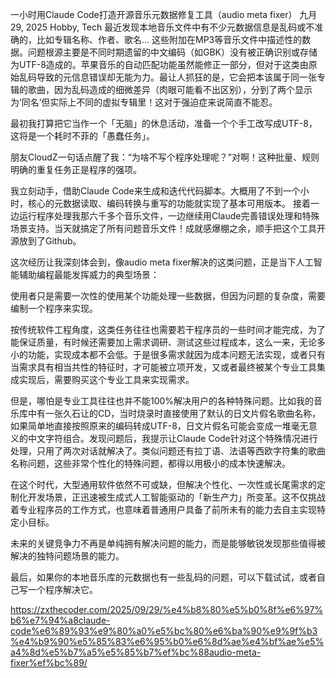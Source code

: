 一小时用Claude Code打造开源音乐元数据修复工具（audio meta fixer）
九月 29, 2025
Hobby, Tech
最近发现本地音乐文件中有不少元数据信息是乱码或不准确的，比如专辑名称、作者、歌名… 这些附加在MP3等音乐文件中描述性的数据。问题根源主要是不同时期遗留的中文编码（如GBK）没有被正确识别或存储为UTF-8造成的。苹果音乐的自动匹配功能虽然能修正一部分，但对于这类由原始乱码导致的元信息错误却无能为力。最让人抓狂的是，它会把本该属于同一张专辑的歌曲，因为乱码造成的细微差异（肉眼可能看不出区别），分到了两个显示为‘同名’但实际上不同的虚拟专辑里！这对于强迫症来说简直不能忍。

最初我打算把它当作一个「无脑」的休息活动，准备一个个手工改写成UTF-8，这将是一个耗时不菲的「愚蠢任务」。

朋友CloudZ一句话点醒了我：“为啥不写个程序处理呢？”对啊！这种批量、规则明确的重复任务正是程序的强项。

我立刻动手，借助Claude Code来生成和迭代代码脚本。大概用了不到一个小时，核心的元数据读取、编码转换与重写的功能就实现了基本可用版本。 接着一边运行程序处理我那六千多个音乐文件，一边继续用Claude完善错误处理和特殊场景支持。当天就搞定了所有问题音乐文件！成就感爆棚之余，顺手把这个工具开源放到了Github。

这次经历让我深刻体会到，像audio meta fixer解决的这类问题，正是当下人工智能辅助编程最能发挥威力的典型场景：

使用者只是需要一次性的使用某个功能处理一些数据，但因为问题的复杂度，需要编制一个程序来实现。

按传统软件工程角度，这类任务往往也需要若干程序员的一些时间才能完成，为了能保证质量，有时候还需要加上需求调研、测试这些过程成本，这么一来，无论多小的功能，实现成本都不会低。于是很多需求就因为成本问题无法实现，或者只有当需求具有相当共性的特征时，才可能被立项开发，又或者最终被某个专业工具集成实现后，需要购买这个专业工具来实现需求。

但是，哪怕是专业工具往往也并不能100%解决用户的各种特殊问题。比如我的音乐库中有一张久石让的CD，当时烧录时直接使用了默认的日文片假名歌曲名称，如果简单地直接按照原来的编码转成UTF-8，日文片假名可能会变成一堆毫无意义的中文字符组合。发现问题后，我提示让Claude Code针对这个特殊情况进行处理，只用了两次对话就解决了。类似问题还有拉丁语、法语等西欧字符集的歌曲名称问题，这些非常个性化的特殊问题，都得以用极小的成本快速解决。

在这个时代，大型通用软件依然不可或缺，但解决个性化、一次性或长尾需求的定制化开发场景，正迅速被生成式人工智能驱动的「新生产力」所变革。这不仅挑战着专业程序员的工作方式，也意味着普通用户具备了前所未有的能力去自主实现特定小目标。

未来的关键竞争力不再是单纯拥有解决问题的能力，而是能够敏锐发现那些值得被解决的独特问题场景的能力。

最后，如果你的本地音乐库的元数据也有一些乱码的问题，可以下载试试，或者自己写一个程序解决它。

https://zxthecoder.com/2025/09/29/%e4%b8%80%e5%b0%8f%e6%97%b6%e7%94%a8claude-code%e6%89%93%e9%80%a0%e5%bc%80%e6%ba%90%e9%9f%b3%e4%b9%90%e5%85%83%e6%95%b0%e6%8d%ae%e4%bf%ae%e5%a4%8d%e5%b7%a5%e5%85%b7%ef%bc%88audio-meta-fixer%ef%bc%89/
